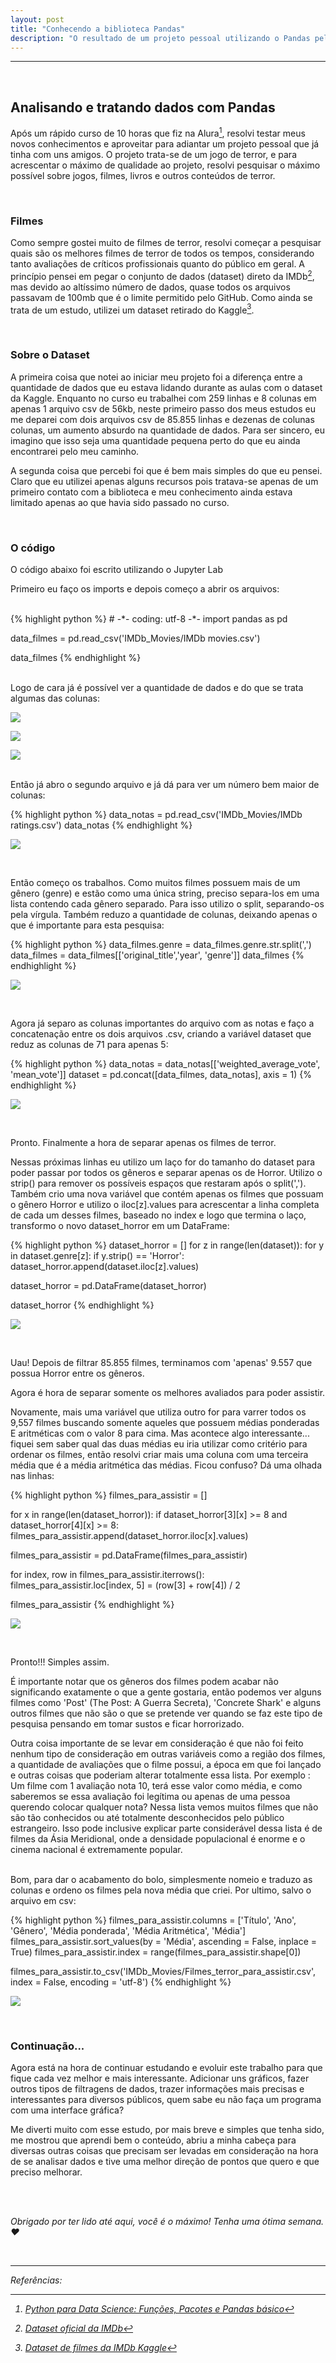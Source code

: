 ```yaml
---
layout: post
title: "Conhecendo a biblioteca Pandas"
description: "O resultado de um projeto pessoal utilizando o Pandas pela primeira vez"
---
```


---


<br>


## Analisando e tratando dados com Pandas


Após um rápido curso de 10 horas que fiz na Alura[^1], resolvi testar meus novos conhecimentos e aproveitar para adiantar um projeto pessoal que já tinha com uns amigos. O projeto trata-se de um jogo de terror, e para acrescentar o máximo de qualidade ao projeto, resolvi pesquisar o máximo possível sobre jogos, filmes, livros e outros conteúdos de terror.


<br>


### Filmes


Como sempre gostei muito de filmes de terror, resolvi começar a pesquisar quais são os melhores filmes de terror de todos os tempos, considerando tanto avaliações de críticos profissionais quanto do público em geral. A princípio pensei em pegar o conjunto de dados (dataset) direto da IMDb[^2], mas devido ao altíssimo número de dados, quase todos os arquivos passavam de 100mb que é o limite permitido pelo GitHub. Como ainda se trata de um estudo, utilizei um dataset retirado do Kaggle[^3].


<br>


### Sobre o Dataset


A primeira coisa que notei ao iniciar meu projeto foi a diferença entre a quantidade de dados que eu estava lidando durante as aulas com o dataset da Kaggle. Enquanto no curso eu trabalhei com 259 linhas e 8 colunas em apenas 1 arquivo csv de 56kb, neste primeiro passo dos meus estudos eu me deparei com dois arquivos csv de 85.855 linhas e dezenas de colunas colunas, um aumento absurdo na quantidade de dados. Para ser sincero, eu imagino que isso seja uma quantidade pequena perto do que eu ainda encontrarei pelo meu caminho.

A segunda coisa que percebi foi que é bem mais simples do que eu pensei. Claro que eu utilizei apenas alguns recursos pois tratava-se apenas de um primeiro contato com a biblioteca e meu conhecimento ainda estava limitado apenas ao que havia sido passado no curso.


<br>


### O código


O código abaixo foi escrito utilizando o Jupyter Lab


Primeiro eu faço os imports e depois começo a abrir os arquivos:

<br>
{% highlight python %}
# -*- coding: utf-8 -*- 
import pandas as pd

data_filmes = pd.read_csv('IMDb_Movies/IMDb movies.csv')

data_filmes
{% endhighlight %}


<br>
Logo de cara já é possível ver a quantidade de dados e do que se trata algumas das colunas:

<br>

![](/assets/img_posts/dados_filmes_01.jpg)


![](/assets/img_posts/dados_filmes_01_ampliado_cima.jpg)


![](/assets/img_posts/dados_filmes_01_ampliado_baixo.jpg)


<br>
Então já abro o segundo arquivo e já dá para ver um número bem maior de colunas:


{% highlight python %}
data_notas = pd.read_csv('IMDb_Movies/IMDb ratings.csv')
data_notas
{% endhighlight %}

![](/assets/img_posts/dados_notas_01.jpg)


<br>


Então começo os trabalhos. Como muitos filmes possuem mais de um gênero (genre) e estão como uma única string, preciso separa-los em uma lista contendo cada gênero separado. Para isso utilizo o split, separando-os pela vírgula. Também reduzo a quantidade de colunas, deixando apenas o que é importante para esta pesquisa:


{% highlight python %}
data_filmes.genre = data_filmes.genre.str.split(',')
data_filmes = data_filmes[['original_title','year', 'genre']]
data_filmes
{% endhighlight %}


![](/assets/img_posts/dados_filmes_02_split.jpg)


<br>


Agora já separo as colunas importantes do arquivo com as notas e faço a concatenação entre os dois arquivos .csv, criando a variável dataset que reduz as colunas de 71 para apenas 5:


{% highlight python %}
data_notas = data_notas[['weighted_average_vote', 'mean_vote']]
dataset = pd.concat([data_filmes, data_notas], axis = 1)
{% endhighlight %}


![](/assets/img_posts/dataset_01.jpg)


<br>


Pronto. Finalmente a hora de separar apenas os filmes de terror.


Nessas próximas linhas eu utilizo um laço for do tamanho do dataset para poder passar por todos os gêneros e separar apenas os de Horror. Utilizo o strip() para remover os possíveis espaços que restaram após o split(','). Também crio uma nova variável que contém apenas os filmes que possuam o gênero Horror e utilizo o iloc[z].values para acrescentar a linha completa de cada um desses filmes, baseado no index e logo que termina o laço, transformo o novo dataset_horror em um DataFrame:


{% highlight python %}
dataset_horror = []
for z in range(len(dataset)):
    for y in dataset.genre[z]:
        if y.strip() == 'Horror':
            dataset_horror.append(dataset.iloc[z].values)
            
dataset_horror = pd.DataFrame(dataset_horror)

dataset_horror
{% endhighlight %}


![](/assets/img_posts/dataset_horror_01.jpg)


<br>


Uau! Depois de filtrar 85.855 filmes, terminamos com 'apenas' 9.557 que possua Horror entre os gêneros.


Agora é hora de separar somente os melhores avaliados para poder assistir.


Novamente, mais uma variável que utiliza outro for para varrer todos os 9,557 filmes buscando somente aqueles que possuem médias ponderadas E aritméticas com o valor 8 para cima. Mas acontece algo interessante... fiquei sem saber qual das duas médias eu iria utilizar como critério para ordenar os filmes, então resolvi criar mais uma coluna com uma terceira média que é a média aritmética das médias. Ficou confuso? Dá uma olhada nas linhas:


{% highlight python %}
filmes_para_assistir = []

for x in range(len(dataset_horror)):
    if dataset_horror[3][x] >= 8 and dataset_horror[4][x] >= 8:
        filmes_para_assistir.append(dataset_horror.iloc[x].values)
        
filmes_para_assistir = pd.DataFrame(filmes_para_assistir)


for index, row in filmes_para_assistir.iterrows():
    filmes_para_assistir.loc[index, 5] = (row[3] + row[4]) / 2
    
filmes_para_assistir
{% endhighlight %}


![](/assets/img_posts/filmes_para_assistir_01.jpg)


<br>


Pronto!!! Simples assim.


É importante notar que os gêneros dos filmes podem acabar não significando exatamente o que a gente gostaria, então podemos ver alguns filmes como 'Post' (The Post: A Guerra Secreta), 'Concrete Shark' e alguns outros filmes que não são o que se pretende ver quando se faz este tipo de pesquisa pensando em tomar sustos e ficar horrorizado.


Outra coisa importante de se levar em consideração é que não foi feito nenhum tipo de consideração em outras variáveis como a região dos filmes, a quantidade de avaliações que o filme possui, a época em que foi lançado e outras coisas que poderiam alterar totalmente essa lista. Por exemplo : Um filme com 1 avaliação nota 10, terá esse valor como média, e como saberemos se essa avaliação foi legítima ou apenas de uma pessoa querendo colocar qualquer nota? Nessa lista vemos muitos filmes que não são tão conhecidos ou até totalmente desconhecidos pelo público estrangeiro. Isso pode inclusive explicar parte considerável dessa lista é de filmes da Ásia Meridional, onde a densidade populacional é enorme e o cinema nacional é extremamente popular.


<br>
Bom, para dar o acabamento do bolo, simplesmente nomeio e traduzo as colunas e ordeno os filmes pela nova média que criei. Por ultimo, salvo o arquivo em csv:

{% highlight python %}
filmes_para_assistir.columns = ['Título', 'Ano', 'Gênero', 'Média ponderada', 'Média Aritmética', 'Média']
filmes_para_assistir.sort_values(by = 'Média', ascending = False, inplace = True)
filmes_para_assistir.index = range(filmes_para_assistir.shape[0])

filmes_para_assistir.to_csv('IMDb_Movies/Filmes_terror_para_assistir.csv', index = False, encoding = 'utf-8')
{% endhighlight %}

![](/assets/img_posts/filmes_para_assistir_02.jpg)


<br>


### Continuação...


Agora está na hora de continuar estudando e evoluir este trabalho para que fique cada vez melhor e mais interessante. Adicionar uns gráficos, fazer outros tipos de filtragens de dados, trazer informações mais precisas e interessantes para diversos públicos, quem sabe eu não faça um programa com uma interface gráfica?


Me diverti muito com esse estudo, por mais breve e simples que tenha sido, me mostrou que aprendi bem o conteúdo, abriu a minha cabeça para diversas outras coisas que precisam ser levadas em consideração na hora de se analisar dados e tive uma melhor direção de pontos que quero e que preciso melhorar.


<br>
<br>


<i>Obrigado por ter lido até aqui, você é o máximo! Tenha uma ótima semana. :heart:


<br>


<hr>
Referências:


[^1]:[Python para Data Science: Funções, Pacotes e Pandas básico](https://cursos.alura.com.br/course/python-funcoes-pacotes-pandas)
[^2]:[Dataset oficial da IMDb](https://datasets.imdbws.com/)
[^3]:[Dataset de filmes da IMDb Kaggle](https://www.kaggle.com/stefanoleone992/imdb-extensive-dataset)